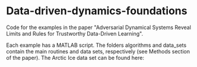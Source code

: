 # Data-driven-dynamics-foundations

Code for the examples in the paper "Adversarial Dynamical Systems Reveal Limits and Rules for Trustworthy Data-Driven Learning".

Each example has a MATLAB script. The folders algorithms and data_sets contain the main routines and data sets, respectively (see Methods section of the paper). The Arctic Ice data set can be found here: 
